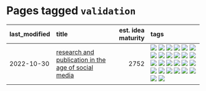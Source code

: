 # Pages tagged `validation`

|last_modified|title|est. idea maturity|tags
|:---|:---|---:|:---|
|2022-10-30|[research and publication in the age of social media](../research-and-social.md)|2752|[![](https://img.shields.io/badge/tag-arxiv-869bd0)](../tags/arxiv.md) [![](https://img.shields.io/badge/tag-citation-c4c41f)](../tags/citation.md) [![](https://img.shields.io/badge/tag-corrections-53417a)](../tags/corrections.md) [![](https://img.shields.io/badge/tag-credit-92ab1c)](../tags/credit.md) [![](https://img.shields.io/badge/tag-curation-12f6d5)](../tags/curation.md) [![](https://img.shields.io/badge/tag-discoverability-48fb29)](../tags/discoverability.md) [![](https://img.shields.io/badge/tag-discussion-4db4d2)](../tags/discussion.md) [![](https://img.shields.io/badge/tag-feed-12eec5)](../tags/feed.md) [![](https://img.shields.io/badge/tag-git-ea1833)](../tags/git.md) [![](https://img.shields.io/badge/tag-github-f14da)](../tags/github.md) [![](https://img.shields.io/badge/tag-historyofscience-1043a5)](../tags/historyofscience.md) [![](https://img.shields.io/badge/tag-mastodon-35b163)](../tags/mastodon.md) [![](https://img.shields.io/badge/tag-openreview-c4fb38)](../tags/openreview.md) [![](https://img.shields.io/badge/tag-paperswithcode-1eefac)](../tags/paperswithcode.md) [![](https://img.shields.io/badge/tag-platform-3f9741)](../tags/platform.md) [![](https://img.shields.io/badge/tag-publication-eac1b9)](../tags/publication.md) [![](https://img.shields.io/badge/tag-reproducibility-c6963e)](../tags/reproducibility.md) [![](https://img.shields.io/badge/tag-research-6013c8)](../tags/research.md) [![](https://img.shields.io/badge/tag-retractions-e3be61)](../tags/retractions.md) [![](https://img.shields.io/badge/tag-search-e9b626)](../tags/search.md) [![](https://img.shields.io/badge/tag-socialmedia-1614f8)](../tags/socialmedia.md) [![](https://img.shields.io/badge/tag-stackoverflow-82d6e)](../tags/stackoverflow.md) [![](https://img.shields.io/badge/tag-subscription-752fd7)](../tags/subscription.md) [![](https://img.shields.io/badge/tag-transparency-a4124b)](../tags/transparency.md) [![](https://img.shields.io/badge/tag-twitter-9c3a4a)](../tags/twitter.md) [![](https://img.shields.io/badge/tag-validation-dad82b)](../tags/validation.md)|